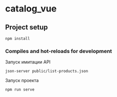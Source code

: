 # catalog_vue

## Project setup
```
npm install
```

### Compiles and hot-reloads for development
Запуск имитации API
```
json-server public/list-products.json 
```
Запуск проекта
```
npm run serve
```
